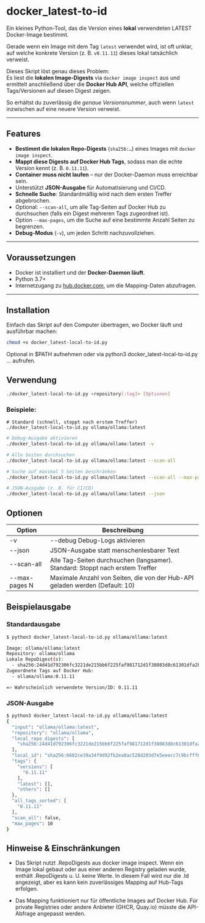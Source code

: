 # docker_latest-to-id
Ein kleines Python-Tool, das die Version eines **lokal** verwendeten LATEST Docker-Image bestimmt.


Gerade wenn ein Image mit dem Tag `latest` verwendet wird, ist oft unklar, auf welche konkrete Version (z. B. `v0.11.11`) dieses lokal tatsächlich verweist.  

Dieses Skript löst genau dieses Problem:  
Es liest die **lokalen Image-Digests** via `docker image inspect` aus und ermittelt anschließend über die **Docker Hub API**, welche offiziellen Tags/Versionen auf diesen Digest zeigen.  

So erhältst du zuverlässig die _genaue Versionsnummer_, auch wenn `latest` inzwischen auf eine neuere Version verweist.

---

## Features

- **Bestimmt die lokalen Repo-Digests** (`sha256:…`) eines Images mit `docker image inspect`.
- **Mappt diese Digests auf Docker Hub Tags**, sodass man die echte Version kennt (z. B. `0.11.11`).
- **Container muss nicht laufen** – nur der Docker-Daemon muss erreichbar sein.
- Unterstützt **JSON-Ausgabe** für Automatisierung und CI/CD.
- **Schnelle Suche**: Standardmäßig wird nach dem ersten Treffer abgebrochen.
- Optional: `--scan-all`, um alle Tag-Seiten auf Docker Hub zu durchsuchen (falls ein Digest mehreren Tags zugeordnet ist).
- Option `--max-pages`, um die Suche auf eine bestimmte Anzahl Seiten zu begrenzen.
- **Debug-Modus** (`-v`), um jeden Schritt nachzuvollziehen.

---

## Voraussetzungen

- Docker ist installiert und der **Docker-Daemon läuft**.
- Python 3.7+  
- Internetzugang zu [hub.docker.com](https://hub.docker.com), um die Mapping-Daten abzufragen.

---

## Installation

Einfach das Skript auf den Computer übertragen, wo Docker läuft und ausführbar machen:

```bash
chmod +x docker_latest-local-to-id.py
```
Optional in $PATH aufnehmen oder via python3 docker_latest-local-to-id.py … aufrufen.


## Verwendung
```bash
./docker_latest-local-to-id.py <repository[:tag]> [Optionen]
```


### Beispiele:
```
# Standard (schnell, stoppt nach erstem Treffer)
./docker_latest-local-to-id.py ollama/ollama:latest
```

```bash
# Debug-Ausgabe aktivieren
./docker_latest-local-to-id.py ollama/ollama:latest -v
```

```bash
# Alle Seiten durchsuchen
./docker_latest-local-to-id.py ollama/ollama:latest --scan-all
```

```bash
# Suche auf maximal 5 Seiten beschränken
./docker_latest-local-to-id.py ollama/ollama:latest --scan-all --max-pages 5
```

```bash
# JSON-Ausgabe (z. B. für CI/CD)
./docker_latest-local-to-id.py ollama/ollama:latest --json
```


## Optionen

|Option          | Beschreibung  |
|----------------|---------------|
| -v             | --debug	Debug-Logs aktivieren  |
| --json         | JSON-Ausgabe statt menschenlesbarer Text  |
|  --scan-all    |  Alle Tag-Seiten durchsuchen (langsamer). Standard: Stoppt nach erstem Treffer |
| --max-pages N  | Maximale Anzahl von Seiten, die von der Hub-API geladen werden (Default: 10)  |


## Beispielausgabe

### Standardausgabe

```bash
$ python3 docker_latest-local-to-id.py ollama/ollama:latest

Image: ollama/ollama:latest
Repository: ollama/ollama
Lokale RepoDigest(s):
  - sha256:24d41d792306fc3221de215bb6f225faf981712d1f38083d8c61301dfa2b69b3
Zugeordnete Tags auf Docker Hub:
  - ollama/ollama:0.11.11

=> Wahrscheinlich verwendete Version/ID: 0.11.11
```


### JSON-Ausgabe
```bash
$ python3 docker_latest-local-to-id.py ollama/ollama:latest
{
  "input": "ollama/ollama:latest",
  "repository": "ollama/ollama",
  "local_repo_digests": [
    "sha256:24d41d792306fc3221de215bb6f225faf981712d1f38083d8c61301dfa2b69b3"
  ],
  "local_id": "sha256:6682ce39a34f9d92fb2ea8ac528d203d7e5eeecc7c9bcfff609681fcd92a56d6",
  "tags": {
    "versions": [
      "0.11.11"
    ],
    "latest": [],
    "others": []
  },
  "all_tags_sorted": [
    "0.11.11"
  ],
  "scan_all": false,
  "max_pages": 10
}
```




## Hinweise & Einschränkungen
* Das Skript nutzt .RepoDigests aus docker image inspect.
Wenn ein Image lokal gebaut oder aus einer anderen Registry geladen wurde, enthält .RepoDigests u. U. keine Werte.
In diesem Fall wird nur die .Id angezeigt, aber es kann kein zuverlässiges Mapping auf Hub-Tags erfolgen.

* Das Mapping funktioniert nur für öffentliche Images auf Docker Hub.
Für private Registries oder andere Anbieter (GHCR, Quay.io) müsste die API-Abfrage angepasst werden.



